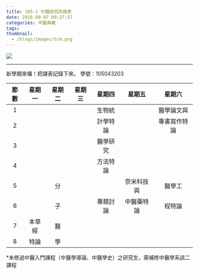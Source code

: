 ```yaml
---
title: 105-1 中醫研究所課表
date: 2016-09-07 09:37:57
categories: 中醫典藏
tags:
thumbnail:
  - /blogs/images/tcm.png
---
```

<img src="/blogs/images/tcm.png">

***
新學期來囉！把課表記錄下來。
學號：105043203

| 節數 | 星期一 | 星期二 | 星期三 | 星期四 | 星期五 | 星期六 |
|:-:|:-:|:-:|:-:|:-:|:-:|:-:|
| 1 |   |   |   | 生物統 |   | 醫學論文與 |
| 2 |   |   |   | 計學特論 |   | 專書寫作特論 |
| 3 |   |   |   | 醫學研究 |   |   |
| 4 |   |   |   | 方法特論 |   |   |
| 5 |   | 分 |   |   | 奈米科技與 | 醫學工 |
| 6 |   | 子 |   | 專題討論 | 中醫藥特論 | 程特論 |
| 7 | 本草經 | 醫 |   |   |   |   |
| 8 | 特論 | 學 |   |   |   |   |

*未修過中醫入門課程（中醫學導論、中醫學史）之研究生，需補修中醫學系該二課程
